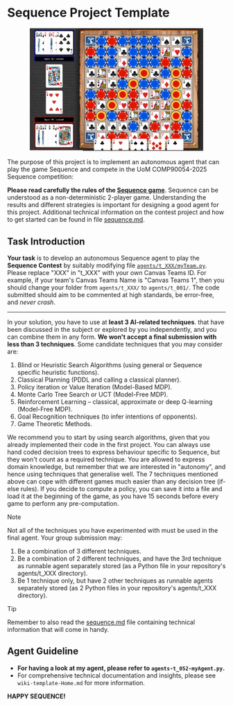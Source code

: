 # Sequence Project Template

<p align="center"> 
    <img src="img/sequence.png" alt="Picture of Sequence board" width="400">
 </p>
 
The purpose of this project is to implement an autonomous agent that can play the game Sequence and compete in the UoM COMP90054-2025 Sequence competition:

 **Please read carefully the rules of the [Sequence game](https://en.wikipedia.org/wiki/Sequence_(game))**. Sequence can be understood as a non-deterministic 2-player game. Understanding the results and different strategies is important for designing a good agent for this project. Additional technical information on the contest project and how to get started can be found in file [sequence.md](Sequence/sequence.md). 

## Task Introduction
 
**Your task** is to develop an autonomous Sequence agent to play the **Sequence Contest** by suitably modifying file [`agents/t_XXX/myTeam.py`](agents/t_052/myTeam.py). Please replace "XXX" in "t_XXX" with your own Canvas Teams ID. For example, if your team's Canvas Teams Name is "Canvas Teams 1", then you should change your folder from `agents/t_XXX/` to `agents/t_001/`. The code submitted should aim to be commented at high standards, be error-free, and _never crash_. 

---

In your solution, you have to use at **least 3 AI-related techniques**. that have been discussed in the subject or explored by you independently, and you can combine them in any form. **We won't accept a final submission with less than 3 techniques**. Some candidate techniques that you may consider are:

1. Blind or Heuristic Search Algorithms (using general or Sequence specific heuristic functions).
2. Classical Planning (PDDL and calling a classical planner).
3. Policy iteration or Value Iteration (Model-Based MDP).
4. Monte Carlo Tree Search or UCT (Model-Free MDP).
5. Reinforcement Learning – classical, approximate or deep Q-learning (Model-Free MDP).
6. Goal Recognition techniques (to infer intentions of opponents).
7. Game Theoretic Methods.

We recommend you to start by using search algorithms, given that you already implemented their code in the first project. You can always use hand coded decision trees to express behaviour specific to Sequence, but they won't count as a required technique. You are allowed to express domain knowledge, but remember that we are interested in "autonomy", and hence using techniques that generalise well. The 7 techniques mentioned above can cope with different games much easier than any decision tree (if-else rules). If you decide to compute a policy, you can save it into a file and load it at the beginning of the game, as you have 15 seconds before every game to perform any pre-computation. 

> [!NOTE]
> Not all of the techniques you have experimented with must be used in the final agent. Your group submission may: 
> 1. Be a combination of 3 different techniques.
> 2. Be a combination of 2 different techniques, and have the 3rd technique as runnable agent separately stored (as a Python file in your repository's agents/t_XXX directory).
> 3. Be 1 technique only, but have 2 other techniques as runnable agents separately stored (as 2 Python files in your repository's agents/t_XXX directory). 

> [!TIP] 
> Remember to also read the [sequence.md](Sequence/sequence.md) file containing technical information that will come in handy.

## Agent Guideline ##
 - **For having a look at my agent, please refer to `agents-t_052-myAgent.py`.**
 - For comprehensive technical documentation and insights, please see `wiki-template-Home.md` for more information.

**HAPPY SEQUENCE!**


